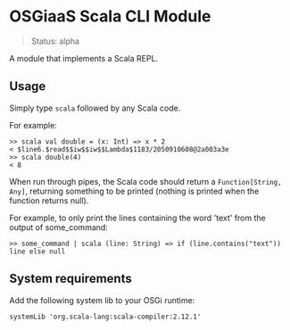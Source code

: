 # OSGiaaS Scala CLI Module

> Status: alpha

A module that implements a Scala REPL.

## Usage

Simply type `scala` followed by any Scala code.

For example:

```
>> scala val double = (x: Int) => x * 2
< $line6.$read$$iw$$iw$$Lambda$1183/2050910608@2a003a3e
>> scala double(4)
< 8
```

When run through pipes, the Scala code should return a `Function[String, Any]`,
returning something to be printed (nothing is printed when the function returns null).

For example, to only print the lines containing the word 'text' from the output of some_command:

```
>> some_command | scala (line: String) => if (line.contains("text")) line else null
```

## System requirements

Add the following system lib to your OSGi runtime:

```
systemLib 'org.scala-lang:scala-compiler:2.12.1'
```
